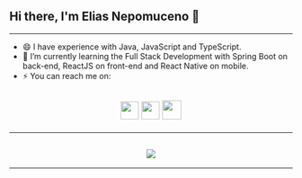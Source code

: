 ## Hi there, I'm Elias Nepomuceno 👋

---

- 😄 I have experience with Java, JavaScript and TypeScript. 
- 🌱 I’m currently learning the Full Stack Development with Spring Boot on back-end, ReactJS on front-end and React Native on mobile.
- ⚡ You can reach me  on:

<h2 align="center">
    <a href="https://www.linkedin.com/in/eliasnepo"><img src="https://ik.imagekit.io/b2twgpcgqmc/Buttons/logotipo-do-linkedin_0vh_G5Z8Fq.png" width=32/></a>
    <a href="http://instagram.com/eliasnepo"><img src="https://ik.imagekit.io/b2twgpcgqmc/Buttons/instagram_IWdkiiLHs.png" width=32/></a>
    <a href="mailto:eliasnepo12@gmail.com"><img src="https://ik.imagekit.io/b2twgpcgqmc/Buttons/envelope_pOKvGt-1b.png" width=34/></a>
</h2>


---

<h2 align="center">
<img src="https://github-readme-stats.vercel.app/api/top-langs/?username=eliasnepo&layout=compact&theme=radical&bg_color=30,0d0d0d,191919&title_color=fff&text_color=fff&icon_color=79ff97" />
</h2>

---


<!--
**eliasnepo/eliasnepo** is a ✨ _special_ ✨ repository because its `README.md` (this file) appears on your GitHub profile.

Here are some ideas to get you started:

- 🔭 I’m currently working on ...
- 🌱 I’m currently learning ...
- 👯 I’m looking to collaborate on ...
- 🤔 I’m looking for help with ...
- 💬 Ask me about ...
- 📫 How to reach me: ...
- 😄 Pronouns: ...
- ⚡ Fun fact: ...

[![Top Langs](https://github-readme-stats.vercel.app/api/top-langs/?username=eliasnepo&layout=compact&theme=radical&bg_color=30,0d0d0d,191919&title_color=fff&text_color=fff&icon_color=79ff97)](https://github.com/eliasnepo/github-readme-stats)
-->
